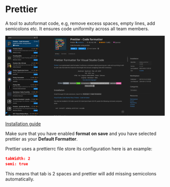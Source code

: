 # Prettier

A tool to autoformat code, e.g, remove excess spaces, empty lines, add semicolons etc. It ensures code uniformity across all team members.

![prettier](images/prettier.png)

[Installation guide](https://www.youtube.com/watch?v=eieTlMwCwWU)

Make sure that you have enabled **format on save** and you have selected prettier as your **Default Formatter**.

Prettier uses a prettierrc file store its configuration here is an example:

```json
tabWidth: 2
semi: true
```

This means that tab is 2 spaces and prettier will add missing semicolons automatically.
